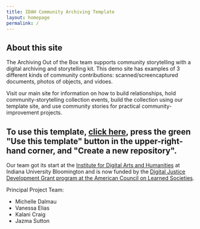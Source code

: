 ```yaml
---
title: IDAH Community Archiving Template
layout: homepage
permalink: /
---
```


## About this site

The Archiving Out of the Box team supports community storytelling with a  digital archiving and storytelling kit. This demo site has examples of 3 different kinds of community contributions: scanned/screencaptured documents, photos of objects, and vidoes.

Visit our main site for information on how to build relationships, hold community-storytelling collection events, build the collection using our template site, and use community stories for practical community-improvement projects.

## To use this template, [click here](https://github.com/DigitalArcPlatform/template), press the green "Use this template" button in the upper-right-hand corner, and "Create a new repository".

Our team got its start at the [Institute for Digital Arts and Humanities](https://idah.indiana.edu/) at Indiana University Bloomington and is now funded by the [Digital Justice Development Grant program at the American Council on Learned Societies](https://www.acls.org/recent-fellows/?program_id=40090&_project_year=2024).

Principal Project Team:
- Michelle Dalmau
- Vanessa Elias
- Kalani Craig
- Jazma Sutton
